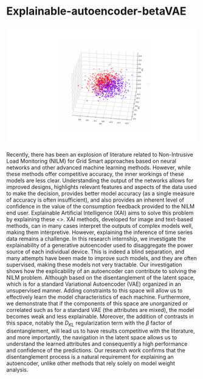 # Explainable-autoencoder-betaVAE

![latent space](doc/latent_space.gif)

Recently, there has been an explosion of literature related to Non-Intrusive Load Monitoring (NILM) for Grid Smart approaches based on neural networks and other advanced machine learning methods. However, while these methods offer competitive accuracy, the inner workings of these models are less clear. Understanding the output of the networks allows for improved designs, highlights relevant features and aspects of the data used to make the decision, provides better model accuracy (as a single measure of accuracy is often insufficient), and also provides an inherent level of confidence in the value of the consumption feedback provided to the NILM end user. Explainable Artificial Intelligence (XAI) aims to solve this problem by explaining these <<black boxes>>. XAI methods, developed for image and text-based methods, can in many cases interpret the outputs of complex models well, making them interpretive. However, explaining the inference of time series data remains a challenge. In this research internship, we investigate the explainability of a generative autoencoder used to disaggregate the power source of each individual device. This is indeed a blind separation, and many attempts have been made to improve such models, and they are often supervised, making these models not very tractable. Our investigation shows how the explicability of an autoencoder can contribute to solving the NILM problem. Although based on the disentanglement of the latent space, which is for a standard Variational Autoencoder (VAE) organized in an unsupervised manner. Adding constraints to this space will allow us to effectively learn the model characteristics of each machine. Furthermore, we demonstrate that if the components of this space are unorganized or correlated such as for a standard VAE (the attributes are mixed), the model becomes weak and less explainable. Moreover, the addition of contrasts in this space, notably the $D_{KL}$ regularization term with the $\beta$ factor of disentanglement, will lead us to have results competitive with the literature, and more importantly, the navigation in the latent space allows us to understand the learned attributes and consequently a high performance and confidence of the predictions. Our research work confirms that the disentanglement process is a natural requirement for explaining an autoencoder, unlike other methods that rely solely on model weight analysis.
